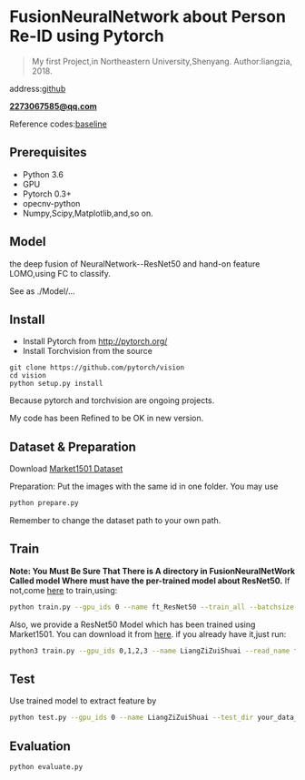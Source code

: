 # FusionNeuralNetwork about Person Re-ID using Pytorch
>My first Project,in Northeastern University,Shenyang.
Author:liangzia, 2018.

address:[github](https://github.com/liangzid/FusionNeuralNetwork)

**2273067585@qq.com**

Reference codes:[baseline](https://github.com/layumi/Person_reID_baseline_pytorch)

## Prerequisites
- Python 3.6
- GPU 
- Pytorch 0.3+
- opecnv-python
- Numpy,Scipy,Matplotlib,and,so on.

## Model 
the deep fusion of NeuralNetwork--ResNet50 and hand-on feature LOMO,using FC to classify.

See as ./Model/...


## Install
- Install Pytorch from http://pytorch.org/
- Install Torchvision from the source
```
git clone https://github.com/pytorch/vision
cd vision
python setup.py install
```
Because pytorch and torchvision are ongoing projects.

My code has been Refined to be OK in new version.

## Dataset & Preparation
Download [Market1501 Dataset](http://www.liangzheng.org/Project/project_reid.html)

Preparation: Put the images with the same id in one folder. You may use 
```bash
python prepare.py
```
Remember to change the dataset path to your own path.

## Train

**Note: You Must Be Sure That There is A directory in FusionNeuralNetWork Called model Where must have the per-trained model about ResNet50.**
If not,come [here](https://github.com/layumi/Person_reID_baseline_pytorch) to train,using:
```bash
python train.py --gpu_ids 0 --name ft_ResNet50 --train_all --batchsize 32  --data_dir your_data_path --erasing_p 0.5
``` 
Also, we provide a ResNet50 Model which has been trained using Market1501.
You can download it from [here](https://pan.baidu.com/s/1w65fT80k0AVUafaYJS4tVQ).
if you already have it,just run:
```bash
python3 train.py --gpu_ids 0,1,2,3 --name LiangZiZuiShuai --read_name ft_ResNet50 --train_all --batchsize 2 --color_jitter --which_epoch last --FNN 
```
## Test
Use trained model to extract feature by
```bash
python test.py --gpu_ids 0 --name LiangZiZuiShuai --test_dir your_data_path  --which_epoch 59
```

## Evaluation
```bash
python evaluate.py
```


